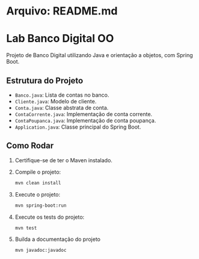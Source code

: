 # Arquivo: README.md

# Lab Banco Digital OO

Projeto de Banco Digital utilizando Java e orientação a objetos, com Spring Boot.

## Estrutura do Projeto

- `Banco.java`: Lista de contas no banco.
- `Cliente.java`: Modelo de cliente.
- `Conta.java`: Classe abstrata de conta.
- `ContaCorrente.java`: Implementação de conta corrente.
- `ContaPoupanca.java`: Implementação de conta poupança.
- `Application.java`: Classe principal do Spring Boot.

## Como Rodar

1. Certifique-se de ter o Maven instalado.
2. Compile o projeto:
    ```sh
    mvn clean install
    ```
3. Execute o projeto:
    ```sh
    mvn spring-boot:run
    ```

4. Execute os tests do projeto:
    ```sh
    mvn test
    ```

5. Builda a documentação do projeto
   ```sh
   mvn javadoc:javadoc
   ```